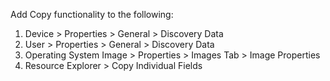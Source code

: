 
Add Copy functionality to the following:

1. Device > Properties > General > Discovery Data
1. User > Properties > General > Discovery Data
1. Operating System Image > Properties > Images Tab > Image Properties
1. Resource Explorer > Copy Individual Fields
